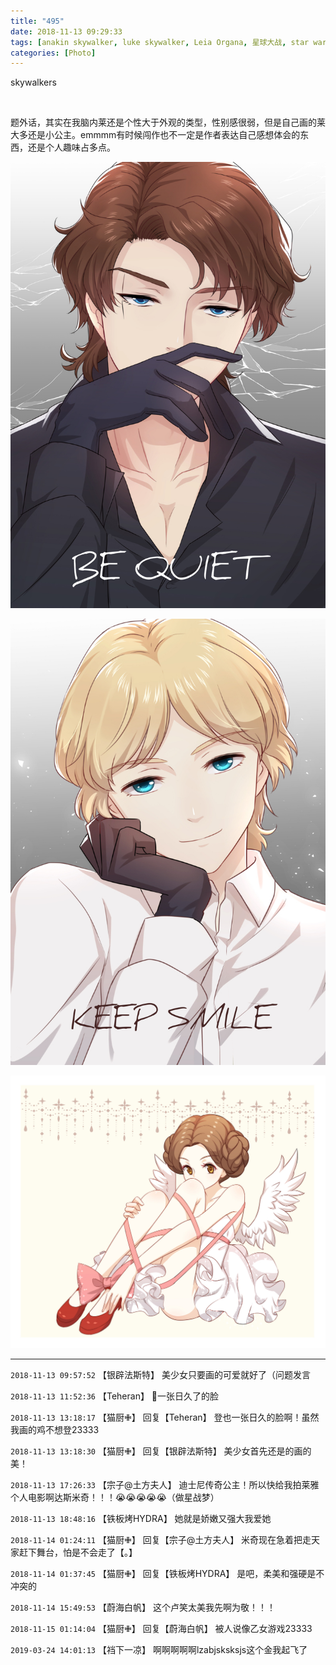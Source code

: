 ```yaml
---
title: "495"
date: 2018-11-13 09:29:33
tags: [anakin skywalker, luke skywalker, Leia Organa, 星球大战, star wars]
categories: [Photo]
---
```


<p>skywalkers</p> 
<br /> 
<p>题外话，其实在我脑内莱还是个性大于外观的类型，性别感很弱，但是自己画的莱大多还是小公主。emmmm有时候闯作也不一定是作者表达自己感想体会的东西，还是个人趣味占多点。</p>

![](https://raw.githubusercontent.com/alicewish/meowchain247/master/img_cVZNdzJtQk9JV2N0Ymw3T0JRajB4My80ZmEwQVNUUVRPVWtKRFdRK29TamVtcnJ6MUxYRUhnPT0.jpg)

![](https://raw.githubusercontent.com/alicewish/meowchain247/master/img_cVZNdzJtQk9JV2N0Ymw3T0JRajB4enFXVGN5TzRxSjNmQmhiVlRiVWZXVTU1TFVpM01IdkN3PT0.jpg)

![](https://raw.githubusercontent.com/alicewish/meowchain247/master/img_cVZNdzJtQk9JV2N0Ymw3T0JRajB4N09VSTVGV1d6UUNFV1d2ak1QcG5KM3BwZVA3aFdwUlZnPT0.jpg)

---

`2018-11-13 09:57:52` 【银辟法斯特】 美少女只要画的可爱就好了（问题发言

`2018-11-13 11:52:36` 【Teheran】 🐔一张日久了的脸

`2018-11-13 13:18:17` 【猫厨✙】 回复【Teheran】 登也一张日久的脸啊！虽然我画的鸡不想登23333

`2018-11-13 13:18:30` 【猫厨✙】 回复【银辟法斯特】 美少女首先还是的画的美！

`2018-11-13 17:26:33` 【宗子@土方夫人】 迪士尼传奇公主！所以快给我拍莱雅个人电影啊达斯米奇！！！😭😭😭😭😭（做星战梦）

`2018-11-13 18:48:16` 【铁板烤HYDRA】 她就是娇嫩又强大我爱她

`2018-11-14 01:24:11` 【猫厨✙】 回复【宗子@土方夫人】 米奇现在急着把走天家赶下舞台，怕是不会走了【。】

`2018-11-14 01:37:45` 【猫厨✙】 回复【铁板烤HYDRA】 是吧，柔美和强硬是不冲突的

`2018-11-14 15:49:53` 【蔚海白帆】 这个卢笑太美我先啊为敬！！！

`2018-11-15 01:14:04` 【猫厨✙】 回复【蔚海白帆】 被人说像乙女游戏23333

`2019-03-24 14:01:13` 【裆下一凉】 啊啊啊啊啊lzabjsksksjs这个金我起飞了
